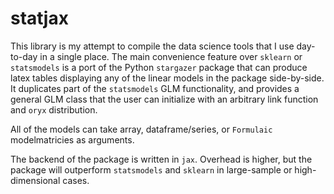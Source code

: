 # statjax

This library is my attempt to compile the data science tools that I use day-to-day in a single place. The main convenience feature over `sklearn` or `statsmodels` is a port of the Python `stargazer` package that can produce latex tables displaying any of the linear models in the package side-by-side. It duplicates part of the `statsmodels` GLM functionality, and provides a general GLM class that the user can initialize with an arbitrary link function and `oryx` distribution. 

All of the models can take array, dataframe/series, or `Formulaic` modelmatricies as arguments. 

The backend of the package is written in `jax`. Overhead is higher, but the package will outperform `statsmodels` and `sklearn` in large-sample or high-dimensional cases. 